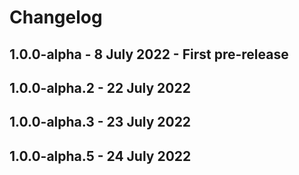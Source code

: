 # Changelog

## 1.0.0-alpha - 8 July 2022 - First pre-release

## 1.0.0-alpha.2 - 22 July 2022

## 1.0.0-alpha.3 - 23 July 2022

## 1.0.0-alpha.5 - 24 July 2022

